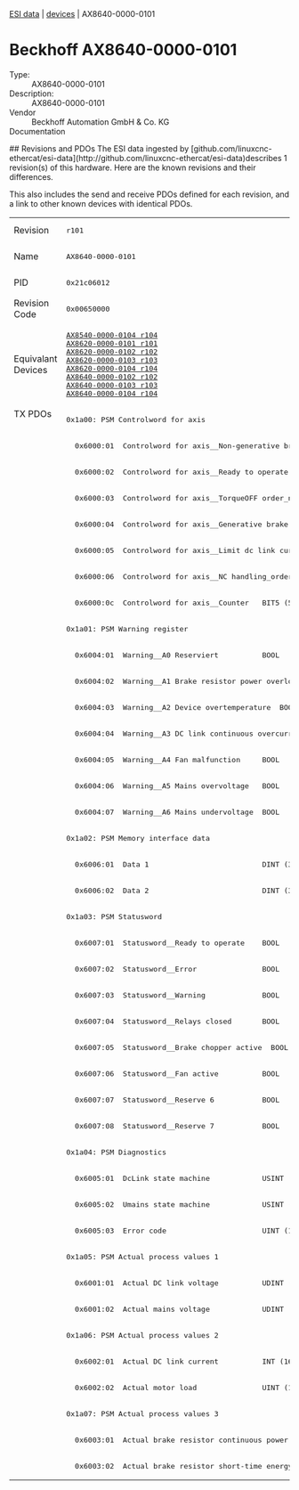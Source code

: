 <div class="nav"><a href="/esi-data">ESI data</a> | <a href="/esi-data/devices">devices</a> | AX8640-0000-0101</div>

#  Beckhoff AX8640-0000-0101

<dl>
  <dt>Type:</dt><dd>AX8640-0000-0101</dd>
  <dt>Description:</dt><dd>AX8640-0000-0101</dd>
  <dt>Vendor</dt><dd>Beckhoff Automation GmbH & Co. KG</dd>
  <dt>Documentation</dt><dd><a href=""></a></dd>
</dl>
## Revisions and PDOs
The ESI data ingested by [github.com/linuxcnc-ethercat/esi-data](http://github.com/linuxcnc-ethercat/esi-data)describes 1 revision(s) of this hardware.  Here are the known revisions and their differences.

This also includes the send and receive PDOs defined for each revision, and a link to other known devices with identical PDOs.

<table>
<tr >
<td class="first">Revision</td>
<td ><pre>r101</pre></td>
</tr>
<tr >
<td class="first">Name</td>
<td ><pre>AX8640-0000-0101</pre></td>
</tr>
<tr >
<td class="first">PID</td>
<td ><pre>0x21c06012</pre></td>
</tr>
<tr >
<td class="first">Revision Code</td>
<td ><pre>0x00650000</pre></td>
</tr>
<tr >
<td class="first">Equivalant Devices</td>
<td ><pre><a href="AX8540-0000-0104">AX8540-0000-0104 r104</a><br/><a href="AX8620-0000-0101">AX8620-0000-0101 r101</a><br/><a href="AX8620-0000-0102">AX8620-0000-0102 r102</a><br/><a href="AX8620-0000-0103">AX8620-0000-0103 r103</a><br/><a href="AX8620-0000-0104">AX8620-0000-0104 r104</a><br/><a href="AX8640-0000-0102">AX8640-0000-0102 r102</a><br/><a href="AX8640-0000-0103">AX8640-0000-0103 r103</a><br/><a href="AX8640-0000-0104">AX8640-0000-0104 r104</a></pre></td>
</tr>
<tr class="txpdo pdosection">
<td class="first" rowspan=41 valign=top>TX PDOs</td>
<td><pre>0x1a00: PSM Controlword for axis</pre></td>
<td></td>
</tr>
<tr class="txpdo">
<td ><pre>  0x6000:01  Controlword for axis__Non-generative brake order_n  BOOL</pre></td>
</tr>
<tr class="txpdo">
<td ><pre>  0x6000:02  Controlword for axis__Ready to operate  BOOL</pre></td>
</tr>
<tr class="txpdo">
<td ><pre>  0x6000:03  Controlword for axis__TorqueOFF order_n  BOOL</pre></td>
</tr>
<tr class="txpdo">
<td ><pre>  0x6000:04  Controlword for axis__Generative brake order_n  BOOL</pre></td>
</tr>
<tr class="txpdo">
<td ><pre>  0x6000:05  Controlword for axis__Limit dc link current_order_n  BOOL</pre></td>
</tr>
<tr class="txpdo">
<td ><pre>  0x6000:06  Controlword for axis__NC handling_order_n  BOOL</pre></td>
</tr>
<tr class="txpdo">
<td ><pre>  0x6000:0c  Controlword for axis__Counter   BIT5 (5 bits)</pre></td>
</tr>
<tr class="txpdo pdosection">
<td ><pre>0x1a01: PSM Warning register</pre></td>
</tr>
<tr class="txpdo">
<td ><pre>  0x6004:01  Warning__A0 Reserviert          BOOL</pre></td>
</tr>
<tr class="txpdo">
<td ><pre>  0x6004:02  Warning__A1 Brake resistor power overload  BOOL</pre></td>
</tr>
<tr class="txpdo">
<td ><pre>  0x6004:03  Warning__A2 Device overtemperature  BOOL</pre></td>
</tr>
<tr class="txpdo">
<td ><pre>  0x6004:04  Warning__A3 DC link continuous overcurrent  BOOL</pre></td>
</tr>
<tr class="txpdo">
<td ><pre>  0x6004:05  Warning__A4 Fan malfunction     BOOL</pre></td>
</tr>
<tr class="txpdo">
<td ><pre>  0x6004:06  Warning__A5 Mains overvoltage   BOOL</pre></td>
</tr>
<tr class="txpdo">
<td ><pre>  0x6004:07  Warning__A6 Mains undervoltage  BOOL</pre></td>
</tr>
<tr class="txpdo pdosection">
<td ><pre>0x1a02: PSM Memory interface data</pre></td>
</tr>
<tr class="txpdo">
<td ><pre>  0x6006:01  Data 1                          DINT (32 bits)</pre></td>
</tr>
<tr class="txpdo">
<td ><pre>  0x6006:02  Data 2                          DINT (32 bits)</pre></td>
</tr>
<tr class="txpdo pdosection">
<td ><pre>0x1a03: PSM Statusword</pre></td>
</tr>
<tr class="txpdo">
<td ><pre>  0x6007:01  Statusword__Ready to operate    BOOL</pre></td>
</tr>
<tr class="txpdo">
<td ><pre>  0x6007:02  Statusword__Error               BOOL</pre></td>
</tr>
<tr class="txpdo">
<td ><pre>  0x6007:03  Statusword__Warning             BOOL</pre></td>
</tr>
<tr class="txpdo">
<td ><pre>  0x6007:04  Statusword__Relays closed       BOOL</pre></td>
</tr>
<tr class="txpdo">
<td ><pre>  0x6007:05  Statusword__Brake chopper active  BOOL</pre></td>
</tr>
<tr class="txpdo">
<td ><pre>  0x6007:06  Statusword__Fan active          BOOL</pre></td>
</tr>
<tr class="txpdo">
<td ><pre>  0x6007:07  Statusword__Reserve 6           BOOL</pre></td>
</tr>
<tr class="txpdo">
<td ><pre>  0x6007:08  Statusword__Reserve 7           BOOL</pre></td>
</tr>
<tr class="txpdo pdosection">
<td ><pre>0x1a04: PSM Diagnostics</pre></td>
</tr>
<tr class="txpdo">
<td ><pre>  0x6005:01  DcLink state machine            USINT (8 bits)</pre></td>
</tr>
<tr class="txpdo">
<td ><pre>  0x6005:02  Umains state machine            USINT (8 bits)</pre></td>
</tr>
<tr class="txpdo">
<td ><pre>  0x6005:03  Error code                      UINT (16 bits)</pre></td>
</tr>
<tr class="txpdo pdosection">
<td ><pre>0x1a05: PSM Actual process values 1</pre></td>
</tr>
<tr class="txpdo">
<td ><pre>  0x6001:01  Actual DC link voltage          UDINT (32 bits)</pre></td>
</tr>
<tr class="txpdo">
<td ><pre>  0x6001:02  Actual mains voltage            UDINT (32 bits)</pre></td>
</tr>
<tr class="txpdo pdosection">
<td ><pre>0x1a06: PSM Actual process values 2</pre></td>
</tr>
<tr class="txpdo">
<td ><pre>  0x6002:01  Actual DC link current          INT (16 bits)</pre></td>
</tr>
<tr class="txpdo">
<td ><pre>  0x6002:02  Actual motor load               UINT (16 bits)</pre></td>
</tr>
<tr class="txpdo pdosection">
<td ><pre>0x1a07: PSM Actual process values 3</pre></td>
</tr>
<tr class="txpdo">
<td ><pre>  0x6003:01  Actual brake resistor continuous power  UINT (16 bits)</pre></td>
</tr>
<tr class="txpdo">
<td ><pre>  0x6003:02  Actual brake resistor short-time energy  UINT (16 bits)</pre></td>
</tr>
</table>
